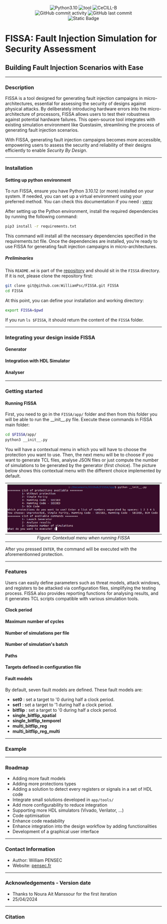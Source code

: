 <p align="center">
    <img src="https://img.shields.io/badge/language-Python3-%23f34b7d.svg?style=for-the-badge&logo=python" alt="Python3.10">
    <img src="https://img.shields.io/badge/tool-Fault_Injection_Attacks-red?style=for-the-badge&logo=framework" alt="tool">
    <img src="https://img.shields.io/badge/License-CeCILL--B-0078d7.svg?style=for-the-badge" alt="CeCILL-B">
    <br/>
    <img alt="GitHub commit activity" src="https://img.shields.io/github/commit-activity/t/WilliamPsc/FISSA?style=for-the-badge&logo=Github">
    <img alt="GitHub last commit" src="https://img.shields.io/github/last-commit/WilliamPsc/FISSA?display_timestamp=author&style=for-the-badge&logo=Github">
    <br/>
    <img alt="Static Badge" src="https://img.shields.io/badge/version-V1.0-blue?style=for-the-badge&logo=Github">
</p>

# FISSA: Fault Injection Simulation for Security Assessment
## Building Fault Injection Scenarios with Ease
---
### Description
FISSA is a tool designed for generating fault injection campaigns in micro-architectures, essential for assessing the security of designs against physical attacks. By deliberately introducing hardware errors into the micro-architecture of processors, FISSA allows users to test their robustness against potential hardware failures.
This open-source tool integrates with existing simulation environment like Questasim, streamlining the process of generating fault injection scenarios.

With FISSA, generating fault injection campaigns becomes more accessible, empowering users to assess the security and reliability of their designs efficiently to enable *Security By Design*.

---
### Installation
#### Setting up python environment
To run FISSA, ensure you have Python 3.10.12 (or more) installed on your system. If needed, you can set up a virtual environment using your preferred method. You can check this documentation if you need : [venv](https://docs.python.org/3/library/venv.html)

After setting up the Python environment, install the required dependencies by running the following command:

```bash
pip3 install -r requirements.txt    
```
This command will install all the necessary dependencies specified in the requirements.txt file.
Once the dependencies are installed, you're ready to use FISSA for generating fault injection campaigns in micro-architectures.

##### Preliminaries
This `README.md` is part of the [repository](git@git@github.com:WilliamPsc/FISSA.git) and should sit in the `FISSA` directory. If it is not, please clone the repository first:
```bash
git clone git@github.com:WilliamPsc/FISSA.git FISSA
cd FISSA
```

At this point, you can define your installation and working directory:
```bash
export FISSA=$pwd
```
If you run `ls $FISSA`, it should return the content of the `FISSA` folder.

---
### Integrating your design inside FISSA

#### Generator


#### Integration with HDL Simulator


#### Analyser

---
### Getting started
#### Running FISSA
First, you need to go in the ```FISSA/app/``` folder and then from this folder you will be able to run the \_\_init\_\_.py file.
Execute these commands in FISSA main folder:
```bash
cd $FISSA/app/
python3 __init__.py
```

You will have a contextual menu in which you will have to choose the protection you want to use. Then, the next menu will be to choose if you want to generate TCL files, analyse JSON files or just compute the number of simulations to be generated by the generator (first choice).
The picture below shows this contextual menu with the different choice implemented by default.

| ![Contextual menu](docs/img/running_fissa/context_menu.png) |
|:--:|
| *Figure: Contextual menu when running FISSA* |

After you pressed `ENTER`, the command will be executed with the aforementionned protection.

---
### Features
Users can easily define parameters such as threat models, attack windows, and registers to be attacked via configuration files, simplifying the testing process. FISSA also provides reporting functions for analysing results, and it generates TCL scripts compatible with various simulation tools.

#### Clock period

#### Maximum number of cycles

#### Number of simulations per file

#### Number of simulation's batch

#### Paths

#### Targets defined in configuration file

#### Fault models
By default, seven fault models are defined. These fault models are:
- __set0__ : set a target to '0 during half a clock period.
- __set1__ : set a target to '1 during half a clock period.
- __bitflip__ : set a target to '0 during half a clock period.
- __single_bitflip_spatial__
- __single_bitflip_temporel__
- __multi_bitflip_reg__
- __multi_bitflip_reg_multi__

---
### Example


---
### Roadmap

- Adding more fault models
- Adding more protections types
- Adding a solution to detect every registers or signals in a set of HDL code
- Integrate small solutions developed in `app/tools/`
- Add more configurability to reduce integration
- Supporting more HDL simulators (Vivado, Verilator, ...)
- Code optimisation
- Enhance code readability
- Enhance integration into the design workflow by adding functionalities
- Development of a graphical user interface

---
### Contact Information
- Author: William PENSEC 
- Website: <a href="https://pensec.fr">pensec.fr</a>

---
### Acknowledgements - Version date
- Thanks to Noura Ait Manssour for the first iteration
- 25/04/2024

---
### Citation

```

```